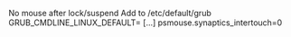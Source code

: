 No mouse after lock/suspend
Add to /etc/default/grub
GRUB_CMDLINE_LINUX_DEFAULT= [...] psmouse.synaptics_intertouch=0